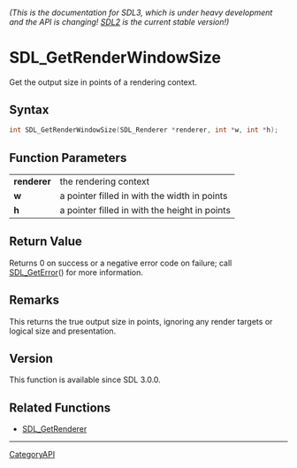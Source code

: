 ###### (This is the documentation for SDL3, which is under heavy development and the API is changing! [SDL2](https://wiki.libsdl.org/SDL2/) is the current stable version!)
# SDL_GetRenderWindowSize

Get the output size in points of a rendering context.

## Syntax

```c
int SDL_GetRenderWindowSize(SDL_Renderer *renderer, int *w, int *h);

```

## Function Parameters

|                  |                                               |
| ---------------- | --------------------------------------------- |
| **renderer**     | the rendering context                         |
| **w**            | a pointer filled in with the width in points  |
| **h**            | a pointer filled in with the height in points |

## Return Value

Returns 0 on success or a negative error code on failure; call
[SDL_GetError](SDL_GetError)() for more information.

## Remarks

This returns the true output size in points, ignoring any render targets or
logical size and presentation.

## Version

This function is available since SDL 3.0.0.

## Related Functions

* [SDL_GetRenderer](SDL_GetRenderer)

----
[CategoryAPI](CategoryAPI)

